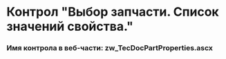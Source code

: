 ﻿---
description: 2.4.9.2
---
# Контрол "Выбор запчасти. Список значений свойства."
### Имя контрола в веб-части: zw_TecDocPartProperties.ascx


